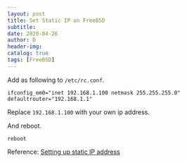 ```yaml
--- 
layout: post
title: Set Static IP on FreeBSD 
subtitle:
date: 2020-04-26
author: D
header-img:
catalog: true
tags: [FreeBSD]
---
```


Add as following to `/etc/rc.conf`.
```
ifconfig_em0="inet 192.168.1.100 netmask 255.255.255.0"
defaultrouter="192.168.1.1"
```
Replace `192.168.1.100` with your own ip address.

And reboot.
```
reboot
```

Reference:
[Setting up static IP address](https://forums.freebsd.org/threads/setting-up-static-ip-address.46025/)

